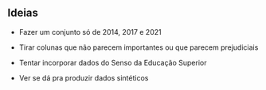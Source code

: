 ## Ideias

- Fazer um conjunto só de 2014, 2017 e 2021

- Tirar colunas que não parecem importantes ou que parecem prejudiciais

- Tentar incorporar dados do Senso da Educação Superior

- Ver se dá pra produzir dados sintéticos